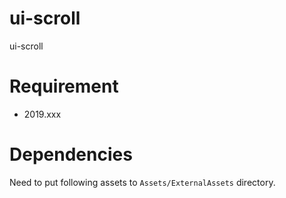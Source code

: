 # ui-scroll

ui-scroll

# Requirement

 - 2019.xxx

# Dependencies

Need to put following assets to `Assets/ExternalAssets` directory.
